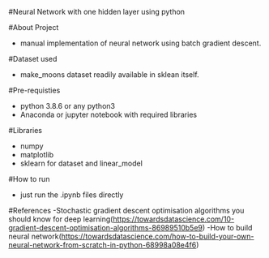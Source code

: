#Neural Network with one hidden layer
using python

#About Project
- manual implementation of neural network using batch gradient descent.

#Dataset used
- make_moons dataset readily available in sklean itself.

#Pre-requisties
- python 3.8.6 or any python3
- Anaconda or jupyter notebook with required libraries

#Libraries
- numpy
- matplotlib
- sklearn for dataset and linear_model

#How to run
- just run the .ipynb files directly

#References
-Stochastic gradient descent optimisation algorithms you should know for deep learning(https://towardsdatascience.com/10-gradient-descent-optimisation-algorithms-86989510b5e9)
-How to build neural network(https://towardsdatascience.com/how-to-build-your-own-neural-network-from-scratch-in-python-68998a08e4f6)
